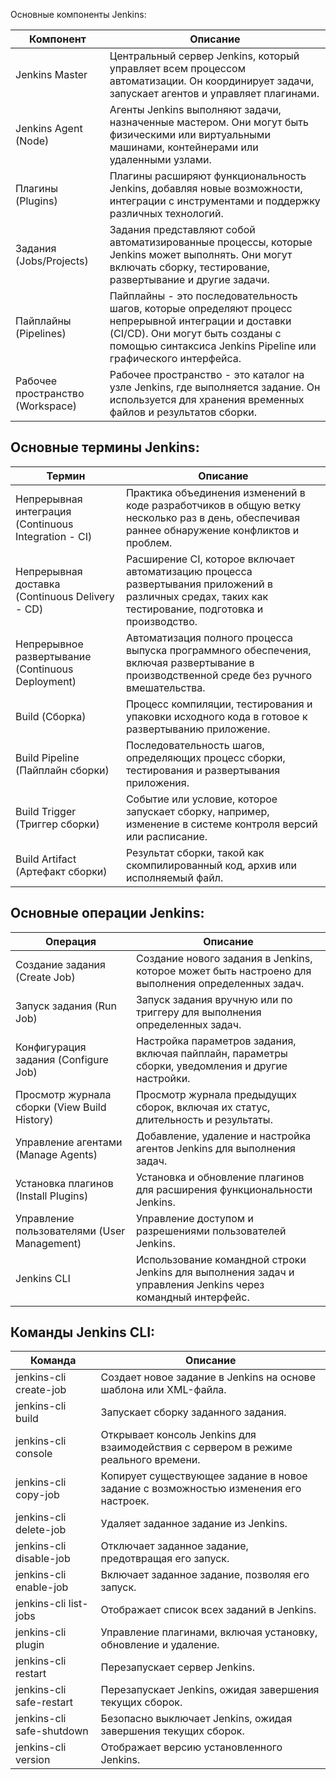 Основные компоненты Jenkins:

| Компонент | Описание |
| --- | --- |
| Jenkins Master | Центральный сервер Jenkins, который управляет всем процессом автоматизации. Он координирует задачи, запускает агентов и управляет плагинами. |
| Jenkins Agent (Node) | Агенты Jenkins выполняют задачи, назначенные мастером. Они могут быть физическими или виртуальными машинами, контейнерами или удаленными узлами. |
| Плагины (Plugins) | Плагины расширяют функциональность Jenkins, добавляя новые возможности, интеграции с инструментами и поддержку различных технологий. |
| Задания (Jobs/Projects) | Задания представляют собой автоматизированные процессы, которые Jenkins может выполнять. Они могут включать сборку, тестирование, развертывание и другие задачи. |
| Пайплайны (Pipelines) | Пайплайны - это последовательность шагов, которые определяют процесс непрерывной интеграции и доставки (CI/CD). Они могут быть созданы с помощью синтаксиса Jenkins Pipeline или графического интерфейса. |
| Рабочее пространство (Workspace) | Рабочее пространство - это каталог на узле Jenkins, где выполняется задание. Он используется для хранения временных файлов и результатов сборки. |

## Основные термины Jenkins:

| Термин | Описание |
| --- | --- |
| Непрерывная интеграция (Continuous Integration - CI) | Практика объединения изменений в коде разработчиков в общую ветку несколько раз в день, обеспечивая раннее обнаружение конфликтов и проблем. |
| Непрерывная доставка (Continuous Delivery - CD) | Расширение CI, которое включает автоматизацию процесса развертывания приложений в различных средах, таких как тестирование, подготовка и производство. |
| Непрерывное развертывание (Continuous Deployment) | Автоматизация полного процесса выпуска программного обеспечения, включая развертывание в производственной среде без ручного вмешательства. |
| Build (Сборка) | Процесс компиляции, тестирования и упаковки исходного кода в готовое к развертыванию приложение. |
| Build Pipeline (Пайплайн сборки) | Последовательность шагов, определяющих процесс сборки, тестирования и развертывания приложения. |
| Build Trigger (Триггер сборки) | Событие или условие, которое запускает сборку, например, изменение в системе контроля версий или расписание. |
| Build Artifact (Артефакт сборки) | Результат сборки, такой как скомпилированный код, архив или исполняемый файл. |

## Основные операции Jenkins:

| Операция | Описание |
| --- | --- |
| Создание задания (Create Job) | Создание нового задания в Jenkins, которое может быть настроено для выполнения определенных задач. |
| Запуск задания (Run Job) | Запуск задания вручную или по триггеру для выполнения определенных задач. |
| Конфигурация задания (Configure Job) | Настройка параметров задания, включая пайплайн, параметры сборки, уведомления и другие настройки. |
| Просмотр журнала сборки (View Build History) | Просмотр журнала предыдущих сборок, включая их статус, длительность и результаты. |
| Управление агентами (Manage Agents) | Добавление, удаление и настройка агентов Jenkins для выполнения задач. |
| Установка плагинов (Install Plugins) | Установка и обновление плагинов для расширения функциональности Jenkins. |
| Управление пользователями (User Management) | Управление доступом и разрешениями пользователей Jenkins. |
| Jenkins CLI | Использование командной строки Jenkins для выполнения задач и управления Jenkins через командный интерфейс. |

## Команды Jenkins CLI:

| Команда | Описание |
| --- | --- |
| jenkins-cli create-job | Создает новое задание в Jenkins на основе шаблона или XML-файла. |
| jenkins-cli build | Запускает сборку заданного задания. |
| jenkins-cli console | Открывает консоль Jenkins для взаимодействия с сервером в режиме реального времени. |
| jenkins-cli copy-job | Копирует существующее задание в новое задание с возможностью изменения его настроек. |
| jenkins-cli delete-job | Удаляет заданное задание из Jenkins. |
| jenkins-cli disable-job | Отключает заданное задание, предотвращая его запуск. |
| jenkins-cli enable-job | Включает заданное задание, позволяя его запуск. |
| jenkins-cli list-jobs | Отображает список всех заданий в Jenkins. |
| jenkins-cli plugin | Управление плагинами, включая установку, обновление и удаление. |
| jenkins-cli restart | Перезапускает сервер Jenkins. |
| jenkins-cli safe-restart | Перезапускает Jenkins, ожидая завершения текущих сборок. |
| jenkins-cli safe-shutdown | Безопасно выключает Jenkins, ожидая завершения текущих сборок. |
| jenkins-cli version | Отображает версию установленного Jenkins. |
